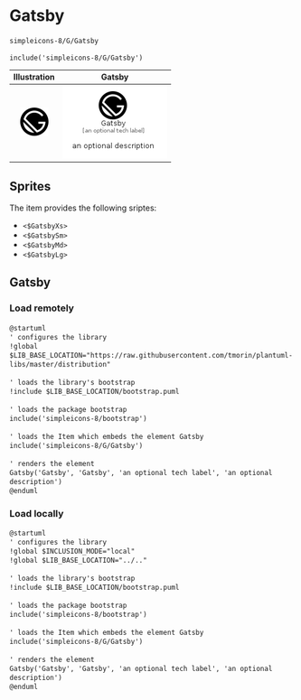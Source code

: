 # Gatsby


```text
simpleicons-8/G/Gatsby
```

```text
include('simpleicons-8/G/Gatsby')
```



| Illustration | Gatsby |
| :---: | :---: |
| ![illustration for Illustration](../../simpleicons-8/G/Gatsby.png) | ![illustration for Gatsby](../../simpleicons-8/G/Gatsby.Local.png) |



## Sprites
The item provides the following sriptes:

- `<$GatsbyXs>`
- `<$GatsbySm>`
- `<$GatsbyMd>`
- `<$GatsbyLg>`





## Gatsby

### Load remotely
```plantuml
@startuml
' configures the library
!global $LIB_BASE_LOCATION="https://raw.githubusercontent.com/tmorin/plantuml-libs/master/distribution"

' loads the library's bootstrap
!include $LIB_BASE_LOCATION/bootstrap.puml

' loads the package bootstrap
include('simpleicons-8/bootstrap')

' loads the Item which embeds the element Gatsby
include('simpleicons-8/G/Gatsby')

' renders the element
Gatsby('Gatsby', 'Gatsby', 'an optional tech label', 'an optional description')
@enduml
```

### Load locally
```plantuml
@startuml
' configures the library
!global $INCLUSION_MODE="local"
!global $LIB_BASE_LOCATION="../.."

' loads the library's bootstrap
!include $LIB_BASE_LOCATION/bootstrap.puml

' loads the package bootstrap
include('simpleicons-8/bootstrap')

' loads the Item which embeds the element Gatsby
include('simpleicons-8/G/Gatsby')

' renders the element
Gatsby('Gatsby', 'Gatsby', 'an optional tech label', 'an optional description')
@enduml
```


